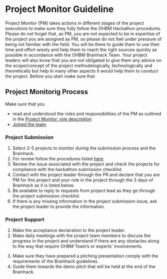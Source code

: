 # Project Monitor Guideline

Project Monitor (PM) takes actions in different stages of the project executions to make sure they fully follow the OHBM Hackathon procedures. Please do not forget that, as PM, you are not expected to be in expertise of the project you are assigned as PM, so please do not feel under pressure of being not familiar with the field. You will be there to guide them to use their time and effort wisely and help them to reach the right sources quickly as possible in accordance with the OHBM Brainhack Team. Your project leaders will also know that you are not obligated to give them any advice on the scope/concept of the project methodologically, technologically and theoretically but help in many other aspects it would help them to conduct the project.  Before you start make sure that

## Project Monitorig Process ##

Make sure that you
- read and understood the roles and responsibilities of the PM as outlined in the [Project Monitor: role description](https://github.com/ohbm/hackathon2021/blob/main/.github/ISSUE_TEMPLATE/handbooks/monitor_role.md)
- [Joined the team](https://github.com/ohbm/hackathon2021/blob/main/.github/ISSUE_TEMPLATE/handbooks/monitor_role.md##join-the-team)

### Project Submission ###
1. Select 2-5 projects to monitor during the submission process and the Brainhack.
2. For review follow the procedures listed [here](https://github.com/ohbm/hackathon2021/blob/main/.github/ISSUE_TEMPLATE/hackathon-project-template.md).
3. Review the issue associated with the project and check the projects for compliance with the hackathon submission checklist.
4. Contact with the project leader through the PR and declare that you are PM for this project and your role in the project through the 3 days of Brainhack as it is listed below.
5. Be available to reply to requests from project lead as they go through the project submission checklist.
6. If there is any missing information in the project submission issue, ask the project leader to provide the information.
<!--
Fill the PM sheet regarding the project/s you will be PM for.
Fill the PM sheet regarding whether first initial contact with the project leader was made and you explained your role to them.
Review the project start, teaming up and share your decision in the related area of the PM sheet.
-->

### Project Support ###
1. Make the acceptance declaration to the project leader.
2. Make daily meetings with the project team members to discuss the progress in the project and understand if there are any obstacles along to the way that require OHBM Team’s or experts' involvements.
<!--
Update the progress of the projects in the PM sheet.
-->
3. Make sure they have prepared a pitching presentation comply with the requirements of the Brainhack guidelines.
4. Guide them towards the demo pitch that will be held at the end of the Brainhack.